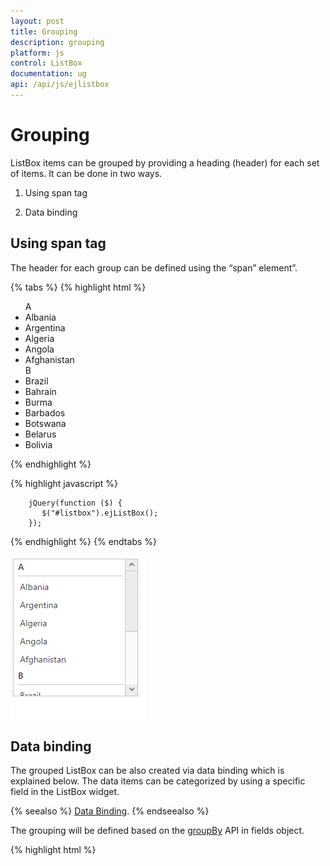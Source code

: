 ```yaml
---
layout: post
title: Grouping
description: grouping
platform: js
control: ListBox
documentation: ug
api: /api/js/ejlistbox
---
```


# Grouping

ListBox items can be grouped by providing a heading (header) for each set of items. It can be done in two ways.

1. Using span tag

2. Data binding


## Using span tag

The header for each group can be defined using the “span” element”. 

{% tabs %}
{% highlight html %}


<!--grouped listbox-->
<ul id="listbox">
  <!--header-->
  <span class="e-ghead">A</span>
  <li>Albania</li>
  <li>Argentina</li>
  <li>Algeria</li>
  <li>Angola</li>
  <li>Afghanistan</li>
  <!--header-->
  <span class="e-ghead">B</span>
  <li>Brazil</li>
  <li>Bahrain</li>
  <li>Burma</li>
  <li>Barbados</li>
  <li>Botswana</li>
  <li>Belarus</li>
  <li>Bolivia</li>
</ul>



{% endhighlight %}



{% highlight javascript %}


        jQuery(function ($) {
           $("#listbox").ejListBox();
        });



{% endhighlight %}
{% endtabs %}


![Alt text](Grouping_images\Grouping_img1.png)

## Data binding

The grouped ListBox can be also created via data binding which is explained below. The data items can be categorized by using a specific field in the ListBox widget.

{% seealso %} [Data Binding](https://help.syncfusion.com/js/listbox/databinding). {% endseealso %}

The grouping will be defined based on the [groupBy](https://help.syncfusion.com/api/js/ejlistbox#members:fields-groupBy) API in fields object.

{% highlight html %}

<ul id="listbox"></ul>
    <script type="text/javascript">
        jQuery(function ($) {
            //datasource for listbox
            //Here the category column is used to define the grouping
            var skillSet = [{ skill: "Bahrain", category: "B" },
                { skill: "Brazil", category: "B" },
                { skill: "Argentina", category: "A" },
                { skill: "Bangladesh", category: "B" },
                { skill: "Burma", category: "B" },
                { skill: "Afghanistan", category: "A" },
                { skill: "Antigua and Barbuda", category: "A" },
                { skill: "Barbados", category: "B" },
                { skill: "Botswana", category: "B" },
                { skill: "Albania", category: "A" },
                { skill: "Andorra", category: "A" },
                { skill: "Belarus", category: "B" },
                { skill: "Bolivia", category: "B" },
                { skill: "Algeria", category: "A" },
                { skill: "Angola", category: "A" }];
                
            $("#listbox").ejListBox({
                dataSource: skillSet,
                fields: {
                    text: "skill",
                    //based on this field, grouping will be defined
                    groupBy: "category"
                },
            });
        });
    </script>



{% endhighlight %}



![](Grouping_images\Grouping_img2.png)

I> Virtual scrolling is not supported with Grouping.